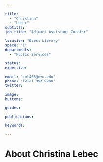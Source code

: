 ```yaml
---

title:
  - "Christina"
  - "Lebec"
subtitle: 
job_title: "Adjunct Assistant Curator"

location: "Bobst Library"
space: "1"
departments:
  - "Public Services"

status: 
expertise:

email: "cml466@nyu.edu"
phone: "(212) 992-9240"
twitter: 

image: 
buttons:

guides:

publications:

keywords:

---
```


# About Christina Lebec


